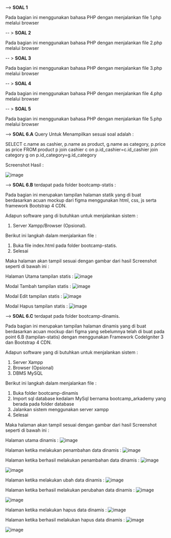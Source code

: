 --> <b>SOAL 1</b>

Pada bagian ini menggunakan bahasa PHP dengan menjalankan file 1.php melalui browser

-- > <b>SOAL 2</b> 

Pada bagian ini menggunakan bahasa PHP dengan menjalankan file 2.php melalui browser

-- > <b>SOAL 3</b> 

Pada bagian ini menggunakan bahasa PHP dengan menjalankan file 3.php melalui browser

-- > <b>SOAL 4</b> 

Pada bagian ini menggunakan bahasa PHP dengan menjalankan file 4.php melalui browser

-- > <b>SOAL 5</b> 

Pada bagian ini menggunakan bahasa PHP dengan menjalankan file 5.php melalui browser

--> <b>SOAL 6.A</b> Query Untuk Menampilkan sesuai soal adalah :

SELECT c.name as cashier, p.name as product, g.name as category, p.price as price FROM product p join cashier c on p.id_cashier=c.id_cashier join category g on p.id_category=g.id_category

Screenshot Hasil :

![image](https://user-images.githubusercontent.com/17777914/74580409-9800b400-4fd6-11ea-8afc-d1427150097d.png)

--> <b>SOAL 6.B</b> terdapat pada folder bootcamp-statis :

Pada bagian ini merupakan tampilan halaman statik yang di buat berdasarkan acuan mockup dari figma menggunakan html, css, js serta framework Bootstrap 4 CDN.

Adapun software yang di butuhkan untuk menjalankan sistem :

1. Server Xampp/Browser (Opsional).

Berikut ini langkah dalam menjalankan file :
1. Buka file index.html pada folder bootcamp-statis.
2. Selesai

Maka halaman akan tampil sesuai dengan gambar dari hasil Screenshot seperti di bawah ini :

Halaman Utama  tampilan statis :
![image](https://user-images.githubusercontent.com/17777914/74580700-a4d2d700-4fd9-11ea-94c1-96a0ff6fff91.png)

Modal Tambah tampilan statis :
![image](https://user-images.githubusercontent.com/17777914/74580721-d8adfc80-4fd9-11ea-95a3-4451b969ee7a.png)

Modal Edit tampilan statis :
![image](https://user-images.githubusercontent.com/17777914/74580731-f2e7da80-4fd9-11ea-9c90-ecd45fffdd3b.png)

Modal Hapus tampilan statis :
![image](https://user-images.githubusercontent.com/17777914/74580740-05faaa80-4fda-11ea-8eac-d8d2614aabb7.png)

--> <b>SOAL 6.C</b> terdapat pada folder bootcamp-dinamis.

Pada bagian ini merupakan tampilan halaman dinamis yang di buat berdasarkan acuan mockup dari figma yang sebelumnya telah di buat pada point 6.B (tampilan-statis) dengan menggunakan Framework CodeIgniter 3 dan Bootstrap 4 CDN.

Adapun software yang di butuhkan untuk menjalankan sistem :

1. Server Xampp
2. Browser (Opsional)
3. DBMS MySQL

Berikut ini langkah dalam menjalankan file :

1. Buka folder bootcamp-dinamis
2. Import sql database kedalam MySql bernama bootcamp_arkademy yang berada pada folder database
3. Jalankan sistem menggunakan server xampp
4. Selesai

Maka halaman akan tampil sesuai dengan gambar dari hasil Screenshot seperti di bawah ini :

Halaman utama dinamis :
![image](https://user-images.githubusercontent.com/17777914/74581013-e0bb6b80-4fdc-11ea-81d2-8c81f20d8be6.png)

Halaman ketika melakukan penambahan data dinamis :
![image](https://user-images.githubusercontent.com/17777914/74581030-1ceecc00-4fdd-11ea-9c91-03ce3ae5fa1d.png)

Halaman ketika berhasil melakukan penambahan data dinamis :
![image](https://user-images.githubusercontent.com/17777914/74581041-3ee84e80-4fdd-11ea-8065-fe7396857104.png)

![image](https://user-images.githubusercontent.com/17777914/74581050-56273c00-4fdd-11ea-9281-4c896349818b.png)

Halaman ketika melakukan ubah data dinamis :
![image](https://user-images.githubusercontent.com/17777914/74581090-cfbf2a00-4fdd-11ea-8854-3689d9f909b8.png)

Halaman ketika berhasil melakukan perubahan data dinamis :
![image](https://user-images.githubusercontent.com/17777914/74581096-e49bbd80-4fdd-11ea-8798-205d9e01477a.png)

![image](https://user-images.githubusercontent.com/17777914/74581102-f8dfba80-4fdd-11ea-9df5-fb8d438b962e.png)

Halaman ketika melakukan hapus data dinamis :
![image](https://user-images.githubusercontent.com/17777914/74581109-0f861180-4fde-11ea-8044-c964f0af6303.png)

Halaman ketika berhasil melakukan hapus data dinamis :
![image](https://user-images.githubusercontent.com/17777914/74581117-2593d200-4fde-11ea-8c96-a5293b3c6fa0.png)

![image](https://user-images.githubusercontent.com/17777914/74581120-3a706580-4fde-11ea-9bcf-0ed8de1505f2.png)
